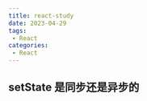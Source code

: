```yaml
---
title: react-study
date: 2023-04-29
tags:
 - React
categories: 
 - React
---
```


## setState 是同步还是异步的

